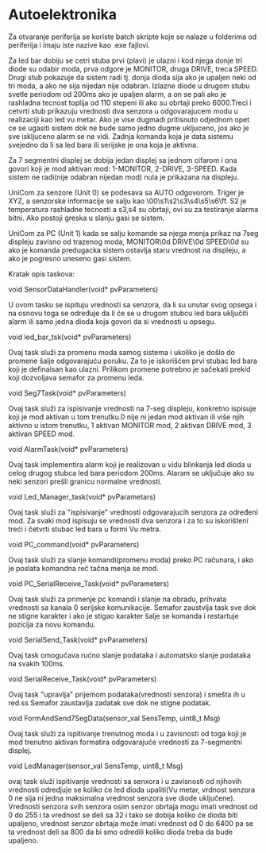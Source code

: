 # Autoelektronika

Za otvaranje periferija se koriste batch skripte koje se nalaze u folderima od periferija i imaju iste nazive kao .exe fajlovi. 

Za led bar dobiju se cetri stuba prvi (plavi) je ulazni i kod njega donje tri diode su odabir moda, prva odgore je MONITOR, druga DRIVE, treca SPEED. Drugi stub pokazuje da sistem radi tj. donja dioda sija ako je upaljen neki od tri moda, a ako ne sija nijedan nije odabran. Izlazne diode u drugom stubu svetle periodom od 200ms ako je upaljen alarm, a on se pali ako je rashladna tecnost toplija od 110 stepeni ili ako su obrtaji preko 6000.Treci i cetvrti stub prikazuju vrednosti dva senzora u odgovarajucem modu u realizaciji kao led vu metar. Ako je vise dugmadi pritisnuto odjednom opet ce se ugasiti sistem dok ne bude samo jedno dugme ukljuceno, jos ako je sve iskljuceno alarm se ne vidi. Zadnja komanda koja je data sistemu svejedno da li sa led bara ili serijske je ona koja je aktivna.

Za 7 segmentni displej se dobija jedan displej sa jednom cifarom i ona govori koji je mod aktivan mod: 1-MONITOR, 2-DRIVE, 3-SPEED. Kada sistem ne radi(nije odabran nijedan mod) nula je prikazana na displeju.

UniCom za senzore (Unit 0) se podesava sa AUTO odgovorom. Triger je XYZ, a senzorske informacije se salju kao \00\s1\s2\s3\s4\s5\s6\ff. S2 je temperatura rashladne tecnosti a s3,s4 su obrtaji, ovi su za testiranje alarma bitni. Ako postoji greska u slanju gasi se sistem.

UniCom za PC (Unit 1) kada se salju komande sa njega menja prikaz na 7seg displeju zavisno od trazenog moda, MONITOR\0d DRIVE\0d SPEED\0d su ako je komanda predugacka sistem ostavlja staru vrednost na displeju, a ako je pogresno uneseno gasi sistem.

Kratak opis taskova:

void SensorDataHandler(void* pvParameters)

U ovom tasku se ispituju vrednosti sa senzora, da li su unutar svog opsega i na osnovu toga se određuje da li će se u drugom stubcu led bara uključiti alarm ili samo jedna dioda koja govori da si vrednosti u opsegu. 

void led_bar_tsk(void* pvParameters)

Ovaj task služi za promenu moda samog sistema i ukoliko je došlo do promene šalje odgovarajuću poruku. Za to je iskorišćen prvi stubac led bara koji je definaisan kao ulazni. Prilikom promene potrebno je sačekati prekid koji dozvoljava semafor za promenu leda.

void Seg7Task(void* pvParameters)

Ovaj task služi za ispisivanje vrednosti na 7-seg displeju, konkretno ispisuje koji je mod aktivan u tom trenutku.0 nije ni jedan mod aktivan ili više njih aktivno u istom trenutku, 1 aktivan MONITOR mod, 2 aktivan DRIVE mod, 3 aktivan SPEED mod.

void AlarmTask(void* pvParameters)

Ovaj task implementira alarm koji je realizovan u vidu blinkanja led dioda u celog drugog stubca led bara periodom 200ms. Alaram se uključuje ako su neki senzori prešli granicu normalne vrednosti.

void Led_Manager_task(void* pvParametars) 

Ovaj task služi za "ispisivanje" vrednosti odgovarajucih senzora za određeni mod. Za svaki mod ispisuju se vrednosti dva senzora i za to su iskorišteni treći i četvrti stubac led bara u formi Vu metra.

void PC_command(void* pvParameters)

Ovaj task služi za slanje komandi(promenu moda) preko PC računara, i ako je poslata komandna reč tačna menja se mod.

void PC_SerialReceive_Task(void* pvParameters) 

Ovaj task služi za primenje pc komandi i slanje na obradu, prihvata vrednosti sa kanala 0 serijske komunikacije. Semafor zaustvlja task sve dok ne stigne karakter i ako je stigao karakter šalje se komanda i restartuje pozicija za novu komandu.

void SerialSend_Task(void* pvParameters)

Ovaj task omogućava rućno slanje podataka i automatsko slanje podataka na svakih 100ms.

void SerialReceive_Task(void* pvParameters)

Ovaj task "upravlja" prijemom podataka(vrednosti senzora) i smešta ih u red.ss Semafor zaustavlja zadatak sve dok ne stigne podatak.

void FormAndSend7SegData(sensor_val SensTemp, uint8_t Msg)

Ovaj task služi za ispitivanje trenutnog moda i u zavisnosti od toga koji je mod trenutno aktivan formatira odgovarajuće vrednosti za 7-segmentni displej.

void LedManager(sensor_val SensTemp, uint8_t Msg)

ovaj task služi ispitivanje vrednosti sa senxora i u zavisnosti od njihovih vrednosti odredjuje se koliko će led dioda upaliti(Vu metar, vrdnost senzora 0 ne sija ni jedna maksimalna vrednost senzora sve diode uključene). Vrednosti senzora svih senzora osim senzor obrtaja mogu imati vrednost od 0 do 255 i ta vrednost se deli sa 32 i tako se dobija koliko će dioda biti upaljeno, vrednost senzor obrtaja može imati vrednost od 0 do 6400 pa se ta vrednost deli sa 800 da bi smo odredili koliko dioda treba da bude upaljeno.